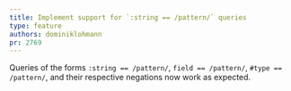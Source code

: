 ```yaml
---
title: Implement support for `:string == /pattern/` queries
type: feature
authors: dominiklohmann
pr: 2769
---
```


Queries of the forms `:string == /pattern/`, `field == /pattern/`, `#type ==
/pattern/`, and their respective negations now work as expected.
